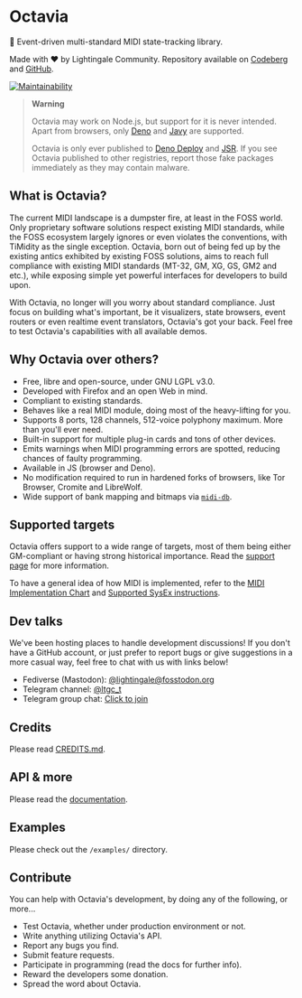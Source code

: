 # Octavia
🎻 Event-driven multi-standard MIDI state-tracking library.

Made with ❤️ by Lightingale Community. Repository available on [Codeberg](https://codeberg.org/ltgc/octavia/) and [GitHub](https://github.com/ltgcgo/octavia/).

[![Maintainability](https://api.codeclimate.com/v1/badges/fa5aeaf4ba4c9b2d50e2/maintainability)](https://codeclimate.com/github/ltgcgo/octavia/maintainability)

> **Warning**
> 
> Octavia may work on Node.js, but support for it is never intended. Apart from browsers, only [Deno](https://deno.land/) and [Javy](https://github.com/bytecodealliance/javy) are supported.
> 
> Octavia is only ever published to [Deno Deploy](https://deno.land/x/octavia_deno) and [JSR](https://jsr.io/@ltgc/octavia). If you see Octavia published to other registries, report those fake packages immediately as they may contain malware.

## What is Octavia?
The current MIDI landscape is a dumpster fire, at least in the FOSS world. Only proprietary software solutions respect existing MIDI standards, while the FOSS ecosystem largely ignores or even violates the conventions, with TiMidity as the single exception. Octavia, born out of being fed up by the existing antics exhibited by existing FOSS solutions, aims to reach full compliance with existing MIDI standards (MT-32, GM, XG, GS, GM2 and etc.), while exposing simple yet powerful interfaces for developers to build upon.

With Octavia, no longer will you worry about standard compliance. Just focus on building what's important, be it visualizers, state browsers, event routers or even realtime event translators, Octavia's got your back. Feel free to test Octavia's capabilities with all available demos.

## Why Octavia over others?
* Free, libre and open-source, under GNU LGPL v3.0.
* Developed with Firefox and an open Web in mind.
* Compliant to existing standards.
* Behaves like a real MIDI module, doing most of the heavy-lifting for you.
* Supports 8 ports, 128 channels, 512-voice polyphony maximum. More than you'll ever need.
* Built-in support for multiple plug-in cards and tons of other devices.
* Emits warnings when MIDI programming errors are spotted, reducing chances of faulty programming.
* Available in JS (browser and Deno).
* No modification required to run in hardened forks of browsers, like Tor Browser, Cromite and LibreWolf.
* Wide support of bank mapping and bitmaps via [`midi-db`](https://github.com/ltgcgo/midi-db).

## Supported targets
Octavia offers support to a wide range of targets, most of them being either GM-compliant or having strong historical importance. Read the [support page](https://kb.ltgc.cc/octavia/support/target.html) for more information.

To have a general idea of how MIDI is implemented, refer to the [MIDI Implementation Chart](https://kb.ltgc.cc/octavia/support/implementation.html) and [Supported SysEx instructions](https://kb.ltgc.cc/octavia/support/sysex.html).

## Dev talks
We've been hosting places to handle development discussions! If you don't have a GitHub account, or just prefer to report bugs or give suggestions in a more casual way, feel free to chat with us with links below!

* Fediverse (Mastodon): [@lightingale@fosstodon.org](https://fosstodon.org/@lightingale)
* Telegram channel: [@ltgc_t](https://t.me/s/ltgc_t)
* Telegram group chat: [Click to join](https://t.me/+0I30mcOPTSQ0ZGIx)

## Credits
Please read [CREDITS.md](CREDITS.md).

## API & more
Please read the [documentation](https://kb.ltgc.cc/octavia/).

## Examples
Please check out the `/examples/` directory.

## Contribute
You can help with Octavia's development, by doing any of the following, or more...
* Test Octavia, whether under production environment or not.
* Write anything utilizing Octavia's API.
* Report any bugs you find.
* Submit feature requests.
* Participate in programming (read the docs for further info).
* Reward the developers some donation.
* Spread the word about Octavia.